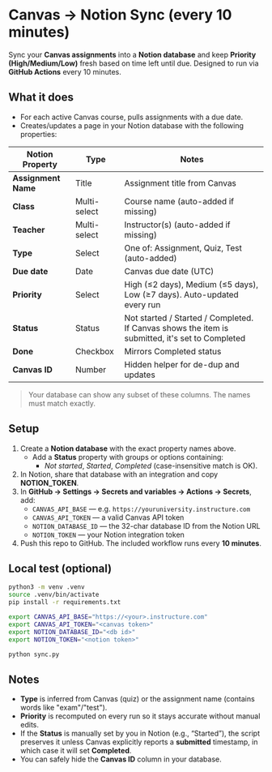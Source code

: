 # Canvas → Notion Sync (every 10 minutes)

Sync your **Canvas assignments** into a **Notion database** and keep
**Priority (High/Medium/Low)** fresh based on time left until due.
Designed to run via **GitHub Actions** every 10 minutes.

## What it does

- For each active Canvas course, pulls assignments with a due date.
- Creates/updates a page in your Notion database with the following properties:

| Notion Property    | Type         | Notes |
|--------------------|--------------|-------|
| **Assignment Name**| Title        | Assignment title from Canvas |
| **Class**          | Multi-select | Course name (auto-added if missing) |
| **Teacher**        | Multi-select | Instructor(s) (auto-added if missing) |
| **Type**           | Select       | One of: Assignment, Quiz, Test (auto-added) |
| **Due date**       | Date         | Canvas due date (UTC) |
| **Priority**       | Select       | High (≤2 days), Medium (≤5 days), Low (≥7 days). Auto-updated every run |
| **Status**         | Status       | Not started / Started / Completed. If Canvas shows the item is submitted, it's set to Completed |
| **Done**           | Checkbox     | Mirrors Completed status |
| **Canvas ID**      | Number       | Hidden helper for de-dup and updates |

> Your database can show any subset of these columns. The names must match exactly.

## Setup

1. Create a **Notion database** with the exact property names above.
   - Add a **Status** property with groups or options containing:
     - *Not started*, *Started*, *Completed* (case-insensitive match is OK).
2. In Notion, share that database with an integration and copy **NOTION_TOKEN**.
3. In **GitHub → Settings → Secrets and variables → Actions → Secrets**, add:
   - `CANVAS_API_BASE` — e.g. `https://youruniversity.instructure.com`
   - `CANVAS_API_TOKEN` — a valid Canvas API token
   - `NOTION_DATABASE_ID` — the 32-char database ID from the Notion URL
   - `NOTION_TOKEN` — your Notion integration token
4. Push this repo to GitHub. The included workflow runs every **10 minutes**.

## Local test (optional)

```bash
python3 -m venv .venv
source .venv/bin/activate
pip install -r requirements.txt

export CANVAS_API_BASE="https://<your>.instructure.com"
export CANVAS_API_TOKEN="<canvas token>"
export NOTION_DATABASE_ID="<db id>"
export NOTION_TOKEN="<notion token>"

python sync.py
```

## Notes

- **Type** is inferred from Canvas (quiz) or the assignment name (contains words like "exam"/"test").
- **Priority** is recomputed on every run so it stays accurate without manual edits.
- If the **Status** is manually set by you in Notion (e.g., “Started”), the script preserves it unless Canvas explicitly reports a **submitted** timestamp, in which case it will set **Completed**.
- You can safely hide the **Canvas ID** column in your database.
